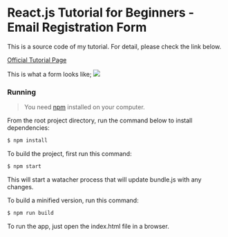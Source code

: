 # React.js Tutorial for Beginners - Email Registration Form

This is a source code of my tutorial. For detail, please check the link below.

[Official Tutorial Page](http://www.mokuji.me/article/reactjs-tutorial-for-beginners-email-registration)

This is what a form looks like;
<img src="screenshot.jpg" style="max-width:100%;" />

### Running

> You need [npm](https://www.npmjs.org/) installed on your computer.

From the root project directory, run the command below to install dependencies:
```bash
$ npm install
```

To build the project, first run this command:
```bash
$ npm start
```

This will start a watacher process that will update bundle.js with any changes.

To build a minified version, run this command:
```bash
$ npm run build
```

To run the app, just open the index.html file in a browser.